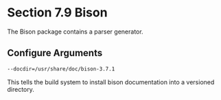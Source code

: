 # Section 7.9 Bison

The Bison package contains a parser generator.

## Configure Arguments
```bash
--docdir=/usr/share/doc/bison-3.7.1
```
This tells the build system to install bison documentation into a versioned
directory.
